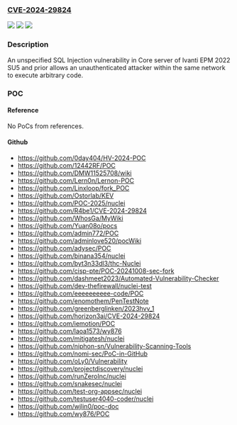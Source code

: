 ### [CVE-2024-29824](https://cve.mitre.org/cgi-bin/cvename.cgi?name=CVE-2024-29824)
![](https://img.shields.io/static/v1?label=Product&message=EPM&color=blue)
![](https://img.shields.io/static/v1?label=Version&message=2022%20SU5%3C%3D%202022%20SU5%20&color=brighgreen)
![](https://img.shields.io/static/v1?label=Vulnerability&message=n%2Fa&color=brighgreen)

### Description

An unspecified SQL Injection vulnerability in Core server of Ivanti EPM 2022 SU5 and prior allows an unauthenticated attacker within the same network to execute arbitrary code.

### POC

#### Reference
No PoCs from references.

#### Github
- https://github.com/0day404/HV-2024-POC
- https://github.com/12442RF/POC
- https://github.com/DMW11525708/wiki
- https://github.com/Lern0n/Lernon-POC
- https://github.com/Linxloop/fork_POC
- https://github.com/Ostorlab/KEV
- https://github.com/POC-2025/nuclei
- https://github.com/R4be1/CVE-2024-29824
- https://github.com/WhosGa/MyWiki
- https://github.com/Yuan08o/pocs
- https://github.com/admin772/POC
- https://github.com/adminlove520/pocWiki
- https://github.com/adysec/POC
- https://github.com/binana354/nuclei
- https://github.com/byt3n33dl3/thc-Nuclei
- https://github.com/cisp-pte/POC-20241008-sec-fork
- https://github.com/dashmeet2023/Automated-Vulnerability-Checker
- https://github.com/dev-thefirewall/nuclei-test
- https://github.com/eeeeeeeeee-code/POC
- https://github.com/enomothem/PenTestNote
- https://github.com/greenberglinken/2023hvv_1
- https://github.com/horizon3ai/CVE-2024-29824
- https://github.com/iemotion/POC
- https://github.com/laoa1573/wy876
- https://github.com/mitigatesh/nuclei
- https://github.com/niphon-sn/Vulnerability-Scanning-Tools
- https://github.com/nomi-sec/PoC-in-GitHub
- https://github.com/oLy0/Vulnerability
- https://github.com/projectdiscovery/nuclei
- https://github.com/runZeroInc/nuclei
- https://github.com/snakesec/nuclei
- https://github.com/test-org-appsec/nuclei
- https://github.com/testuser4040-coder/nuclei
- https://github.com/wjlin0/poc-doc
- https://github.com/wy876/POC

